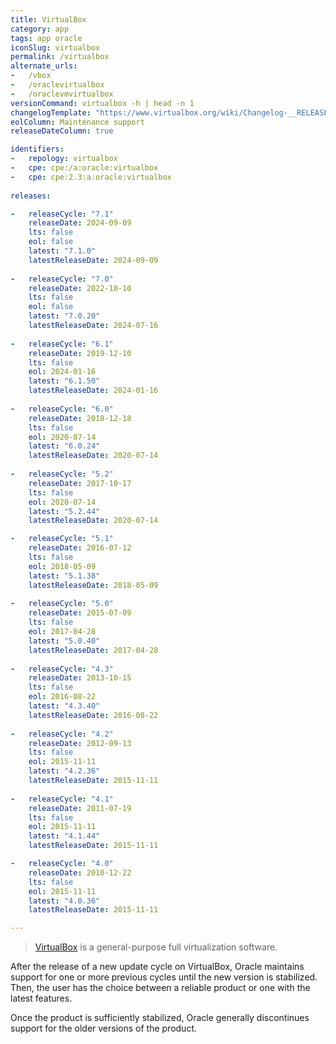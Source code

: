```yaml
---
title: VirtualBox
category: app
tags: app oracle
iconSlug: virtualbox
permalink: /virtualbox
alternate_urls:
-   /vbox
-   /oraclevirtualbox
-   /oraclevmvirtualbox
versionCommand: virtualbox -h | head -n 1
changelogTemplate: "https://www.virtualbox.org/wiki/Changelog-__RELEASE_CYCLE__"
eolColumn: Maintenance support
releaseDateColumn: true

identifiers:
-   repology: virtualbox
-   cpe: cpe:/a:oracle:virtualbox
-   cpe: cpe:2.3:a:oracle:virtualbox
  
releases:

-   releaseCycle: "7.1"
    releaseDate: 2024-09-09
    lts: false
    eol: false
    latest: "7.1.0"
    latestReleaseDate: 2024-09-09
    
-   releaseCycle: "7.0"
    releaseDate: 2022-10-10
    lts: false
    eol: false
    latest: "7.0.20"
    latestReleaseDate: 2024-07-16
    
-   releaseCycle: "6.1"
    releaseDate: 2019-12-10
    lts: false
    eol: 2024-01-16
    latest: "6.1.50"
    latestReleaseDate: 2024-01-16
    
-   releaseCycle: "6.0"
    releaseDate: 2018-12-18
    lts: false
    eol: 2020-07-14
    latest: "6.0.24"
    latestReleaseDate: 2020-07-14
    
-   releaseCycle: "5.2"
    releaseDate: 2017-10-17
    lts: false
    eol: 2020-07-14
    latest: "5.2.44"
    latestReleaseDate: 2020-07-14

-   releaseCycle: "5.1"
    releaseDate: 2016-07-12
    lts: false
    eol: 2018-05-09
    latest: "5.1.38"
    latestReleaseDate: 2018-05-09
    
-   releaseCycle: "5.0"
    releaseDate: 2015-07-09
    lts: false
    eol: 2017-04-28
    latest: "5.0.40"
    latestReleaseDate: 2017-04-28
    
-   releaseCycle: "4.3"
    releaseDate: 2013-10-15
    lts: false
    eol: 2016-08-22
    latest: "4.3.40"
    latestReleaseDate: 2016-08-22
    
-   releaseCycle: "4.2"
    releaseDate: 2012-09-13
    lts: false
    eol: 2015-11-11
    latest: "4.2.36"
    latestReleaseDate: 2015-11-11
    
-   releaseCycle: "4.1"
    releaseDate: 2011-07-19
    lts: false
    eol: 2015-11-11
    latest: "4.1.44"
    latestReleaseDate: 2015-11-11

-   releaseCycle: "4.0"
    releaseDate: 2010-12-22
    lts: false
    eol: 2015-11-11
    latest: "4.0.36"
    latestReleaseDate: 2015-11-11

---
```


> [VirtualBox](https://www.virtualbox.org/) is a general-purpose full virtualization software.

After the release of a new update cycle on VirtualBox, Oracle maintains support for one or more previous cycles until the new version is stabilized. Then, the user has the choice between a reliable product or one with the latest features.

Once the product is sufficiently stabilized, Oracle generally discontinues support for the older versions of the product.
